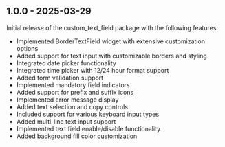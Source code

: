 ## 1.0.0 - 2025-03-29

Initial release of the custom_text_field package with the following features:

* Implemented BorderTextField widget with extensive customization options
* Added support for text input with customizable borders and styling
* Integrated date picker functionality
* Integrated time picker with 12/24 hour format support
* Added form validation support
* Implemented mandatory field indicators
* Added support for prefix and suffix icons
* Implemented error message display
* Added text selection and copy controls
* Included support for various keyboard input types
* Added multi-line text input support
* Implemented text field enable/disable functionality
* Added background fill color customization
